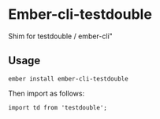 # Ember-cli-testdouble

Shim for testdouble / ember-cli"

## Usage

```
ember install ember-cli-testdouble
```

Then import as follows:

```
import td from 'testdouble';
```
